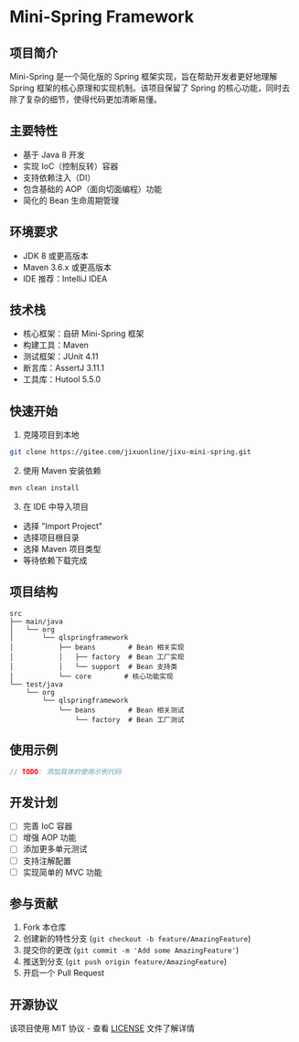 # Mini-Spring Framework

## 项目简介
Mini-Spring 是一个简化版的 Spring 框架实现，旨在帮助开发者更好地理解 Spring 框架的核心原理和实现机制。该项目保留了 Spring 的核心功能，同时去除了复杂的细节，使得代码更加清晰易懂。

## 主要特性
- 基于 Java 8 开发
- 实现 IoC（控制反转）容器
- 支持依赖注入（DI）
- 包含基础的 AOP（面向切面编程）功能
- 简化的 Bean 生命周期管理

## 环境要求
- JDK 8 或更高版本
- Maven 3.6.x 或更高版本
- IDE 推荐：IntelliJ IDEA

## 技术栈
- 核心框架：自研 Mini-Spring 框架
- 构建工具：Maven
- 测试框架：JUnit 4.11
- 断言库：AssertJ 3.11.1
- 工具库：Hutool 5.5.0

## 快速开始
1. 克隆项目到本地
```bash
git clone https://gitee.com/jixuonline/jixu-mini-spring.git
```

2. 使用 Maven 安装依赖
```bash
mvn clean install
```

3. 在 IDE 中导入项目
- 选择 "Import Project"
- 选择项目根目录
- 选择 Maven 项目类型
- 等待依赖下载完成

## 项目结构
```
src
├── main/java
│   └── org
│       └── qlspringframework
│           ├── beans        # Bean 相关实现
│           │   ├── factory  # Bean 工厂实现
│           │   └── support  # Bean 支持类
│           └── core        # 核心功能实现
└── test/java
    └── org
        └── qlspringframework
            └── beans        # Bean 相关测试
                └── factory  # Bean 工厂测试
```

## 使用示例
```java
// TODO: 添加具体的使用示例代码
```

## 开发计划
- [ ] 完善 IoC 容器
- [ ] 增强 AOP 功能
- [ ] 添加更多单元测试
- [ ] 支持注解配置
- [ ] 实现简单的 MVC 功能

## 参与贡献
1. Fork 本仓库
2. 创建新的特性分支 (`git checkout -b feature/AmazingFeature`)
3. 提交你的更改 (`git commit -m 'Add some AmazingFeature'`)
4. 推送到分支 (`git push origin feature/AmazingFeature`)
5. 开启一个 Pull Request

## 开源协议
该项目使用 MIT 协议 - 查看 [LICENSE](LICENSE) 文件了解详情 